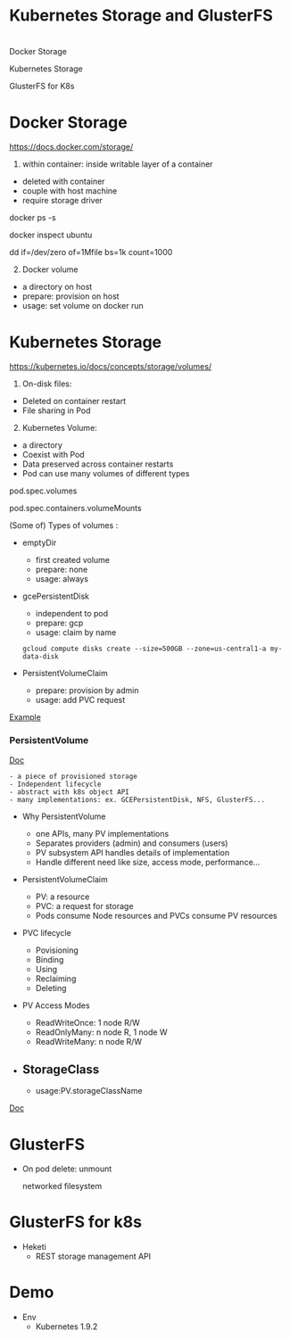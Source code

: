 Kubernetes Storage and GlusterFS
===

#  

Docker Storage

Kubernetes Storage

GlusterFS for K8s

# Docker Storage

https://docs.docker.com/storage/

1. within container: inside writable layer of a container
  * deleted with container 
  * couple with host machine
  * require storage driver

  docker ps -s

  docker inspect ubuntu

  dd if=/dev/zero of=1Mfile bs=1k count=1000

2. Docker volume
  * a directory on host
  * prepare: provision on host
  * usage: set volume on docker run

# Kubernetes Storage

https://kubernetes.io/docs/concepts/storage/volumes/

1. On-disk files:
  * Deleted on container restart
  * File sharing in Pod

2. Kubernetes Volume:
  * a directory 
  * Coexist with Pod
  * Data preserved across container restarts
  * Pod can use many volumes of different types

pod.spec.volumes

pod.spec.containers.volumeMounts

(Some of) Types of volumes :
  * emptyDir
    - first created volume
    - prepare: none
    - usage: always

  * gcePersistentDisk
    - independent to pod
    - prepare: gcp
    - usage: claim by name

    ```
    gcloud compute disks create --size=500GB --zone=us-central1-a my-data-disk
    ```

  * PersistentVolumeClaim
    - prepare: provision by admin
    - usage: add PVC request


  [Example](https://kubernetes.io/docs/tasks/configure-pod-container/configure-persistent-volume-storage/)

### PersistentVolume 
  
  [Doc](https://kubernetes.io/docs/concepts/storage/persistent-volumes/)

    - a piece of provisioned storage
    - Independent lifecycle
    - abstract with k8s object API
    - many implementations: ex. GCEPersistentDisk, NFS, GlusterFS...

  * Why PersistentVolume
    - one APIs, many PV implementations
    - Separates providers (admin) and consumers (users)
    - PV subsystem API handles details of implementation
    - Handle different need like size, access mode, performance...
  
  * PersistentVolumeClaim
    - PV: a resource 
    - PVC: a request for storage
    - Pods consume Node resources and PVCs consume PV resources 

  * PVC lifecycle
    - Povisioning
    - Binding
    - Using
    - Reclaiming
    - Deleting

  * PV Access Modes
    - ReadWriteOnce: 1 node R/W
    - ReadOnlyMany: n node R, 1 node W
    - ReadWriteMany: n node R/W

  * StorageClass
    - 
    - usage:PV.storageClassName

  [Doc](https://kubernetes.io/docs/concepts/storage/storage-classes/)

# GlusterFS

  * On pod delete: unmount

    networked filesystem

# GlusterFS for k8s

  * Heketi
    - REST storage management API

# Demo  

  * Env
    - Kubernetes 1.9.2
